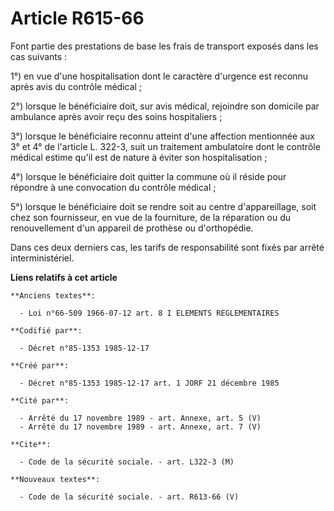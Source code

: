 # Article R615-66

Font partie des prestations de base les frais de transport exposés dans les cas suivants : 

1°) en vue d'une hospitalisation dont le caractère d'urgence est reconnu après avis du contrôle médical ; 

2°) lorsque le bénéficiaire doit, sur avis médical, rejoindre son domicile par ambulance après avoir reçu des soins
hospitaliers ; 

3°) lorsque le bénéficiaire reconnu atteint d'une affection mentionnée aux 3° et 4° de l'article L. 322-3, suit un traitement
ambulatoire dont le contrôle médical estime qu'il est de nature à éviter son hospitalisation ; 

4°) lorsque le bénéficiaire doit quitter la commune où il réside pour répondre à une convocation du contrôle médical ; 

5°) lorsque le bénéficiaire doit se rendre soit au centre d'appareillage, soit chez son fournisseur, en vue de la fourniture,
de la réparation ou du renouvellement d'un appareil de prothèse ou d'orthopédie. 

Dans ces deux derniers cas, les tarifs de responsabilité sont fixés par arrêté interministériel.

**Liens relatifs à cet article**

	**Anciens textes**:

	  - Loi n°66-509 1966-07-12 art. 8 I ELEMENTS REGLEMENTAIRES

	**Codifié par**:

	  - Décret n°85-1353 1985-12-17

	**Créé par**:

	  - Décret n°85-1353 1985-12-17 art. 1 JORF 21 décembre 1985

	**Cité par**:

	  - Arrêté du 17 novembre 1989 - art. Annexe, art. 5 (V)
	  - Arrêté du 17 novembre 1989 - art. Annexe, art. 7 (V)

	**Cite**:

	  - Code de la sécurité sociale. - art. L322-3 (M)

	**Nouveaux textes**:

	  - Code de la sécurité sociale. - art. R613-66 (V)
